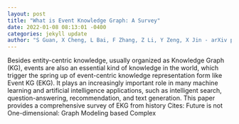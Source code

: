 ```yaml
--- 
layout: post 
title: "What is Event Knowledge Graph: A Survey" 
date: 2022-01-08 08:13:01 -0400 
categories: jekyll update 
author: "S Guan, X Cheng, L Bai, F Zhang, Z Li, Y Zeng, X Jin - arXiv preprint arXiv , 2021" 
--- 
```

Besides entity-centric knowledge, usually organized as Knowledge Graph (KG), events are also an essential kind of knowledge in the world, which trigger the spring up of event-centric knowledge representation form like Event KG (EKG). It plays an increasingly important role in many machine learning and artificial intelligence applications, such as intelligent search, question-answering, recommendation, and text generation. This paper provides a comprehensive survey of EKG from history Cites: Future is not One-dimensional: Graph Modeling based Complex